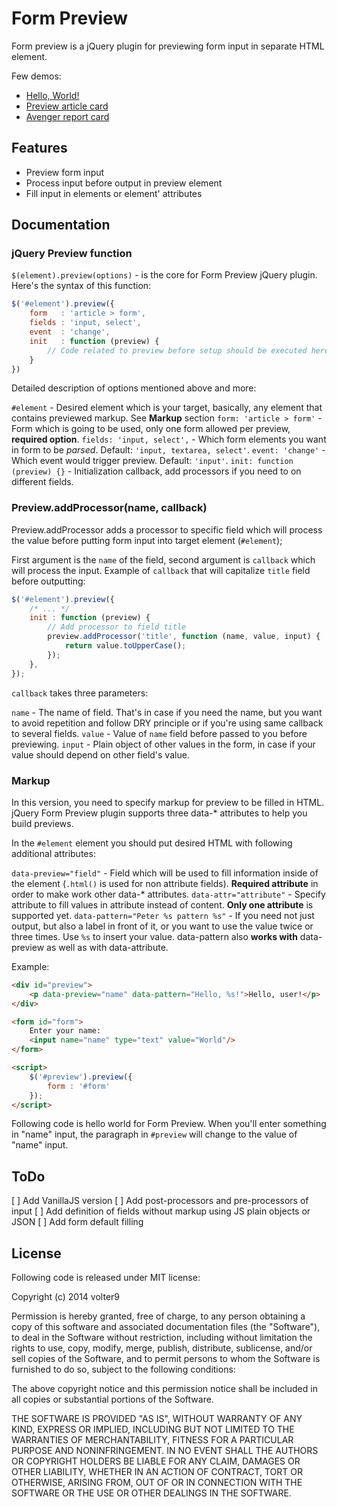 # Form Preview

Form preview is a jQuery plugin for previewing form input in separate HTML element.

Few demos:

* [Hello, World!](http://jsfiddle.net/volter9/5gykse6u/)
* [Preview article card](http://jsfiddle.net/volter9/L1x151zf/)
* [Avenger report card](http://volter9.github.io/Form-Preview/)

## Features

* Preview form input
* Process input before output in preview element
* Fill input in elements or element' attributes

## Documentation

### jQuery Preview function

`$(element).preview(options)` - is the core for Form Preview jQuery plugin. Here's the syntax of this function:

```js
$('#element').preview({
	form   : 'article > form',
	fields : 'input, select',
	event  : 'change',
	init   : function (preview) {
		// Code related to preview before setup should be executed here
	}
})
```

Detailed description of options mentioned above and more:

`#element` - Desired element which is your target, basically, any element that contains previewed markup. See **Markup** section
`form: 'article > form'` - Form which is going to be used, only one form allowed per preview, **required option**.
`fields: 'input, select',` - Which form elements you want in form to be *parsed*. Default: `'input, textarea, select'`.
`event: 'change'` - Which event would trigger preview. Default: `'input'`.
`init: function (preview) {}` - Initialization callback, add processors if you need to on different fields.

### Preview.addProcessor(name, callback)

Preview.addProcessor adds a processor to specific field which will process the value before putting form input into target element (`#element`);

First argument is the `name` of the field, second argument is `callback` which will process the input. Example of `callback` that will capitalize `title` field before outputting:

```js
$('#element').preview({
	/* ... */
	init : function (preview) {
		// Add processor to field title
		preview.addProcessor('title', function (name, value, input) {
			return value.toUpperCase();
		});
	},
});
```

`callback` takes three parameters:

`name` - The name of field. That's in case if you need the name, but you want to avoid repetition and follow DRY principle or if you're using same callback to several fields.
`value` - Value of `name` field before passed to you before previewing.
`input` - Plain object of other values in the form, in case if your value should depend on other field's value.

### Markup

In this version, you need to specify markup for preview to be filled in HTML.
jQuery Form Preview plugin supports three data-* attributes to help you build previews.

In the `#element` element you should put desired HTML with following additional attributes:

`data-preview="field"` - Field which will be used to fill information inside of the element (`.html()` is used for non attribute fields). **Required attribute** in order to make work other data-* attributes.
`data-attr="attribute"` - Specify attribute to fill values in attribute instead of content. **Only one attribute** is supported yet.
`data-pattern="Peter %s pattern %s"` - If you need not just output, but also a label in front of it, or you want to use the value twice or three times. Use `%s` to insert your value. data-pattern also **works with** data-preview as well as with data-attribute.

Example:

```html
<div id="preview">
	<p data-preview="name" data-pattern="Hello, %s!">Hello, user!</p>
</div>

<form id="form">
	Enter your name:
	<input name="name" type="text" value="World"/>
</form>

<script>
	$('#preview').preview({
		form : '#form'
	});
</script>
```

Following code is hello world for Form Preview. When you'll enter something in "name" input, the paragraph in `#preview` will change to the value of "name" input.

## ToDo

 [ ] Add VanillaJS version
 [ ] Add post-processors and pre-processors of input
 [ ] Add definition of fields without markup using JS plain objects or JSON
 [ ] Add form default filling

## License

Following code is released under MIT license:

Copyright (c) 2014 volter9

Permission is hereby granted, free of charge, to any person obtaining a copy
of this software and associated documentation files (the "Software"), to deal
in the Software without restriction, including without limitation the rights
to use, copy, modify, merge, publish, distribute, sublicense, and/or sell
copies of the Software, and to permit persons to whom the Software is
furnished to do so, subject to the following conditions:

The above copyright notice and this permission notice shall be included in
all copies or substantial portions of the Software.

THE SOFTWARE IS PROVIDED "AS IS", WITHOUT WARRANTY OF ANY KIND, EXPRESS OR
IMPLIED, INCLUDING BUT NOT LIMITED TO THE WARRANTIES OF MERCHANTABILITY,
FITNESS FOR A PARTICULAR PURPOSE AND NONINFRINGEMENT. IN NO EVENT SHALL THE
AUTHORS OR COPYRIGHT HOLDERS BE LIABLE FOR ANY CLAIM, DAMAGES OR OTHER
LIABILITY, WHETHER IN AN ACTION OF CONTRACT, TORT OR OTHERWISE, ARISING FROM,
OUT OF OR IN CONNECTION WITH THE SOFTWARE OR THE USE OR OTHER DEALINGS IN
THE SOFTWARE.